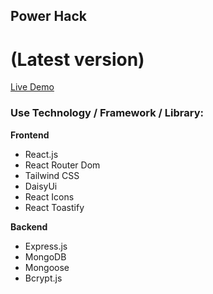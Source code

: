 ## Power Hack

# (Latest version)

[Live Demo](https://www.power-hack.com)

### Use Technology / Framework / Library:

**Frontend**

- React.js
- React Router Dom
- Tailwind CSS
- DaisyUi
- React Icons
- React Toastify

**Backend**

- Express.js
- MongoDB
- Mongoose
- Bcrypt.js
